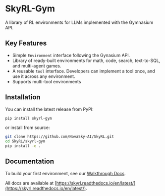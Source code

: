 # SkyRL-Gym

A library of RL environments for LLMs implemented with the Gymnasium API.

## Key Features

- Simple `Environment` interface following the Gynasium API.
- Library of ready-built environments for math, code, search, text-to-SQL, and
  multi-agent games.
- A reusable `tool` interface. Developers can implement a tool once, and use it across any environment.
- Supports multi-tool environments

## Installation

You can install the latest release from PyPI:

```bash
pip install skyrl-gym
```

or install from source:

```bash
git clone https://github.com/NovaSky-AI/SkyRL.git
cd SkyRL/skyrl-gym
pip install -e .
```

## Documentation

To build your first environment, see our [Walkthrough Docs](https://skyrl.readthedocs.io/en/latest/tutorials/new_env.html).

All docs are available at [https://skyrl.readthedocs.io/en/latest/](https://skyrl.readthedocs.io/en/latest/).
